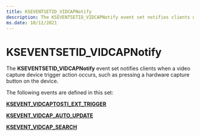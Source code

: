```yaml
---
title: KSEVENTSETID_VIDCAPNotify
description: The KSEVENTSETID_VIDCAPNotify event set notifies clients when a video capture device trigger action occurs.
ms.date: 10/12/2021
---
```


# KSEVENTSETID_VIDCAPNotify

The **KSEVENTSETID_VIDCAPNotify** event set notifies clients when a video capture device trigger action occurs, such as pressing a hardware capture button on the device.

The following events are defined in this set:

[**KSEVENT_VIDCAPTOSTI_EXT_TRIGGER**](ksevent-vidcaptosti-ext-trigger.md)

[**KSEVENT_VIDCAP_AUTO_UPDATE**](ksevent-vidcap-auto-update.md)

[**KSEVENT_VIDCAP_SEARCH**](ksevent-vidcap-search.md)
